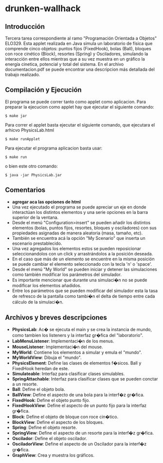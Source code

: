 drunken-wallhack
================

Introducción
------------
Tercera tarea correspondiente al ramo "Programación Orientada a Objetos" ELO329.
Esta applet realizada en Java simula un laboratorio de física que comprende cinco objetos: puntos fijos (FixedHook), bolas (Ball), bloques con roce cinético (Block), resortes (Spring) y Osciladores, simulando la interacción entre ellos mientras que a su vez muestra en un gráfico la energía cinetica, potencial y total del sistema.
En el archivo documentacion.pdf se puede encontrar una descripcion más detallada del trabajo realizado.

Compilación y Ejecución
------------
El programa se puede correr tanto como applet como aplicacion.
Para preparar la ejecucion como applet hay que ejecutar el siguiente comando:

	$ make jar

Para correr el applet basta ejecutar el siguiente comando, que ejecutara el arhicvo PhysicsLab.html	

	$ make runApplet

Para ejecutar el programa aplicacion basta usar:	

	$ make run
	
o bien este otro comando:	

	$ java -jar PhysicsLab.jar
	

Comentarios
------------
- **agregar aca las opciones de html**
- Una vez ejecutado el programa se puede apreciar un eje en donde interactúan los distintos elementos y una serie opciones en la barra superior de la ventana.
- Desde el menú "Configuration>insert" se pueden añadir los distintos elementos (bolas, puntos fijos, resortes, bloques y osciladores) con sus propiedades asignadas de manera aleatoria (masa, tamaño, etc).
- También se encuentra acá la opción "My Scenario" que inserta un escenario prestablecido.
- Una vez agregados los elementos estos se pueden reposicionar seleccionandolos con un click y arrastrándolos a la posición deseada.
- En el caso que más de un elemento se encuentre en la misma posición se puede cambiar el elemento seleccionado con la tecla 'n' o 'space'.
- Desde el menú "My World" se pueden iniciar y detener las simulaciones como también modificar los parámetros del simulador.
- Es importante mencionar que durante una simulaci�n no se puede modificar los elementos añadidos.
- Entre los parámetros que se pueden modificar del simulador esta la tasa de refresco de la pantalla como tambi�n el delta de tiempo entre cada cálculo de la simulaci�n.

Archivos y breves descripciones
------------
- **PhysicsLab**: Ac� se ejecuta el main y se crea la instancia de mundo, como tambien los listeners y la interfaz gr�fica del "laboratorio".
- **LabMenuListener**: Implementaci�n de los menus.
- **MouseListener**: Implementaci�n del mouse.
- **MyWorld**: Contiene los elementos a simular y emula el "mundo".
- **MyWorldView**: Dibuja el "mundo".
- **PhysicsElement**: Define las clases de elementos f�sicos. Ball y FixedHook heredan de este.
- **Simulateable**: Interfaz para clasificar clases simulables.
- **SpringAttachable**: Interfaz para clasificar clases que se pueden conctar a un resorte.
- **Ball**: Define el objeto bola.
- **BallView**: Define el aspecto de una bola para la interf�z gr�fica.
- **FixedHook**: Define el objeto punto fijo.
- **FixedHookView**: Define el aspecto de un punto fijo para la interfaz gr�fica.
- **Block**: Define el objeto de bloque con roce cin�tico.
- **BlockView**: Define el aspecto de los bloques.
- **Spring**: Define el objeto resorte.
- **SpringView**: Define el aspecto de un resorte para la interf�z gr�fica.
- **Oscilador**: Define el objeto oscilador.
- **OsciladorView**: Define el aspecto de un Oscilador para la interf�z gr�fica.
- **GraphView**: Crea y muestra los gráficos.
